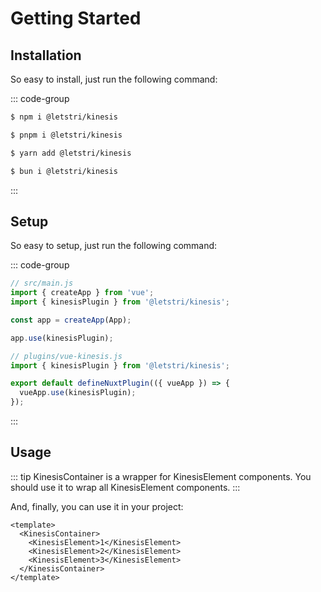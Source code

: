 # Getting Started

## Installation

So easy to install, just run the following command:

::: code-group

```sh [npm]
$ npm i @letstri/kinesis
```

```sh [pnpm]
$ pnpm i @letstri/kinesis
```

```sh [yarn]
$ yarn add @letstri/kinesis
```

```sh [bun]
$ bun i @letstri/kinesis
```

:::

## Setup

So easy to setup, just run the following command:

::: code-group

```js [Vue]
// src/main.js
import { createApp } from 'vue';
import { kinesisPlugin } from '@letstri/kinesis';

const app = createApp(App);

app.use(kinesisPlugin);
```

```js [Nuxt]
// plugins/vue-kinesis.js
import { kinesisPlugin } from '@letstri/kinesis';

export default defineNuxtPlugin(({ vueApp }) => {
  vueApp.use(kinesisPlugin);
});
```

:::

## Usage

::: tip
KinesisContainer is a wrapper for KinesisElement components. You should use it to wrap all KinesisElement components.
:::

And, finally, you can use it in your project:

```vue [Vue]
<template>
  <KinesisContainer>
    <KinesisElement>1</KinesisElement>
    <KinesisElement>2</KinesisElement>
    <KinesisElement>3</KinesisElement>
  </KinesisContainer>
</template>
```
